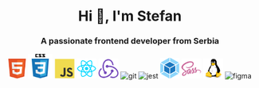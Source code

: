 <h1 align="center">Hi 👋, I'm Stefan</h1>
<h3 align="center">A passionate frontend developer from Serbia</h3>

<p align="center">
<span> <img src="./img/html.png" alt="html5" height="40"/> </span>
<span> <img src="https://raw.githubusercontent.com/devicons/devicon/master/icons/css3/css3-original-wordmark.svg" alt="css3" width="50" height="50"/> </span>
<span> <img src="https://raw.githubusercontent.com/devicons/devicon/master/icons/javascript/javascript-original.svg" alt="javascript" width="40" height="40"/> </span>
<span> <img src="./img/react.png" alt="react" width="40" height="40"/> </span>
<span> <img src="https://raw.githubusercontent.com/devicons/devicon/master/icons/redux/redux-original.svg" alt="redux" width="40" height="40"/> </span>
<span> <img src="https://www.vectorlogo.zone/logos/git-scm/git-scm-icon.svg" alt="git" width="40" height="40"/> </span>
<span> <img src="https://www.vectorlogo.zone/logos/jestjsio/jestjsio-icon.svg" alt="jest" width="40" height="40"/> </span>
<span> <img src="./img/webpack.png" alt="webpack" width="38"/> </span>
<span> <img src="https://raw.githubusercontent.com/devicons/devicon/master/icons/sass/sass-original.svg" alt="sass" width="40" height="40"/> </span>
<span> <img src="https://raw.githubusercontent.com/devicons/devicon/master/icons/linux/linux-original.svg" alt="linux" width="40" height="40"/> </span>
<span> <img src="https://www.vectorlogo.zone/logos/figma/figma-icon.svg" alt="figma" width="40" height="40"/> </span>
 </p>
